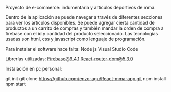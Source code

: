Proyecto de e-commerce: indumentaria y artículos deportivos de mma.

Dentro de la aplicación se puede navegar a través de diferentes secciones para ver los artículos disponibles.
Se puede agregar cierta cantidad de productos a un carrito de compras y también mandar la orden de compra a firebase con el id y cantidad del producto seleccionado.
Las tecnologías usadas son html, css y javascript como lenguaje de programación.

Para instalar el software hace falta: 
Node js
Visual Studio Code

Librerías utilizadas:
Firebase@9.4.1
React-router-dom@5.3.0

Instalación en pc personal:

git init 
git clone https://github.com/enzo-agu/React-mma-app.git
npm install
npm start

